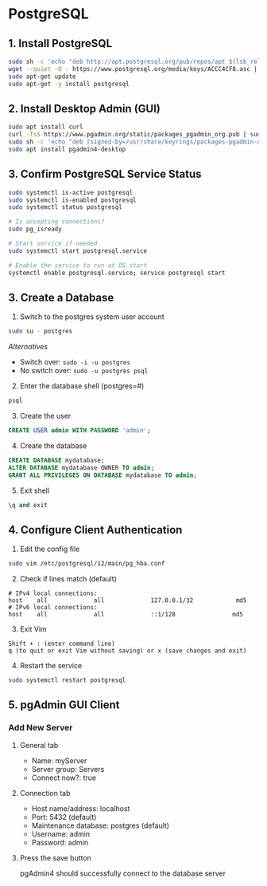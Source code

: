 # PostgreSQL

## 1. Install PostgreSQL

```bash
sudo sh -c 'echo "deb http://apt.postgresql.org/pub/repos/apt $(lsb_release -cs)-pgdg main" > /etc/apt/sources.list.d/pgdg.list'
wget --quiet -O - https://www.postgresql.org/media/keys/ACCC4CF8.asc | sudo apt-key add -
sudo apt-get update
sudo apt-get -y install postgresql
```

## 2. Install Desktop Admin (GUI)

```bash
sudo apt install curl
curl -fsS https://www.pgadmin.org/static/packages_pgadmin_org.pub | sudo gpg --dearmor -o /usr/share/keyrings/packages-pgadmin-org.gpg
sudo sh -c 'echo "deb [signed-by=/usr/share/keyrings/packages-pgadmin-org.gpg] https://ftp.postgresql.org/pub/pgadmin/pgadmin4/apt/$(lsb_release -cs) pgadmin4 main" > /etc/apt/sources.list.d/pgadmin4.list && apt update'
sudo apt install pgadmin4-desktop
```

## 3. Confirm PostgreSQL Service Status

```bash
sudo systemctl is-active postgresql
sudo systemctl is-enabled postgresql
sudo systemctl status postgresql

# Is accepting connections?
sudo pg_isready

# Start service if needed
sudo systemctl start postgresql.service

# Enable the service to run at OS start
systemctl enable postgresql.service; service postgresql start
```

## 3. Create a Database

1. Switch to the postgres system user account

```bash
sudo su - postgres
```

_Alternatives_

- Switch over: `sudo -i -u postgres`
- No switch over: `sudo -u postgres psql`

2. Enter the database shell (postgres=#)

```bash
psql
```

3. Create the user

```sql
CREATE USER admin WITH PASSWORD 'admin';
```

4. Create the database

```sql
CREATE DATABASE mydatabase;
ALTER DATABASE mydatabase OWNER TO admin;
GRANT ALL PRIVILEGES ON DATABASE mydatabase TO admin;
```

5. Exit shell

```sql
\q and exit
```

## 4. Configure Client Authentication

1. Edit the config file

```bash
sudo vim /etc/postgresql/12/main/pg_hba.conf
```

2. Check if lines match (default)

```plaintext
# IPv4 local connections:
host    all             all             127.0.0.1/32            md5
# IPv6 local connections:
host    all             all             ::1/128                md5
```

3. Exit Vim

```plaintext
Shift + : (enter command line)
q (to quit or exit Vim without saving) or x (save changes and exit)
```

4. Restart the service

```bash
sudo systemctl restart postgresql
```

## 5. pgAdmin GUI Client

### Add New Server

1.  General tab

    - Name: myServer
    - Server group: Servers
    - Connect now?: true

2.  Connection tab

    - Host name/address: localhost
    - Port: 5432 (default)
    - Maintenance database: postgres (default)
    - Username: admin
    - Password: admin

3.  Press the save button

    pgAdmin4 should successfully connect to the database server
